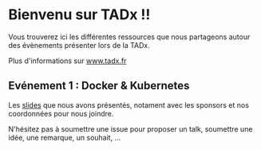 # Bienvenu sur TADx !!
Vous trouverez ici les différentes ressources que nous partageons autour des évènements présenter lors de la TADx.

Plus d'informations sur www.tadx.fr

## Evénement 1 : Docker & Kubernetes
Les [slides](./TADx_2019-10/TADX_1ere_20191022_SébastienLAPORTE.pptx) que nous avons présentés, notament avec les sponsors et nos coordonnées pour nous joindre.

N'hésitez pas à soumettre une issue pour proposer un talk, soumettre une idée, une remarque, un souhait, ...